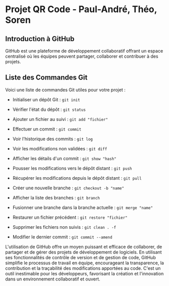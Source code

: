 # Projet QR Code - Paul-André, Théo, Soren

## Introduction à GitHub

GitHub est une plateforme de développement collaboratif offrant un espace centralisé où les équipes peuvent partager, collaborer et contribuer à des projets.

## Liste des Commandes Git

Voici une liste de commandes Git utiles pour votre projet :

- Initialiser un dépôt Git : `git init`
- Vérifier l'état du dépôt : `git status`
- Ajouter un fichier au suivi : `git add "fichier"`
- Effectuer un commit : `git commit`
- Voir l'historique des commits : `git log`

- Voir les modifications non validées : `git diff`
- Afficher les détails d'un commit : `git show "hash"`
- Pousser les modifications vers le dépôt distant : `git push`
- Récupérer les modifications depuis le dépôt distant : `git pull`
- Créer une nouvelle branche : `git checkout -b "name"`

- Afficher la liste des branches : `git branch`
- Fusionner une branche dans la branche actuelle : `git merge "name"`
- Restaurer un fichier précédent : `git restore "fichier"`
- Supprimer les fichiers non suivis : `git clean . -f`
- Modifier le dernier commit : `git commit --amend`

L'utilisation de GitHub offre un moyen puissant et efficace de collaborer, de partager et de gérer des projets de développement de logiciels. En utilisant ses fonctionnalités de contrôle de version et de gestion de code, GitHub simplifie le processus de travail en équipe, encourageant la transparence, la contribution et la traçabilité des modifications apportées au code. C'est un outil inestimable pour les développeurs, favorisant la création et l'innovation dans un environnement collaboratif et ouvert.
